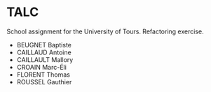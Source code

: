 # TALC

School assignment for the University of Tours.
Refactoring exercise.

- BEUGNET Baptiste
- CAILLAUD Antoine
- CAILLAULT Mallory
- CROAIN Marc-Éli
- FLORENT Thomas
- ROUSSEL Gauthier
